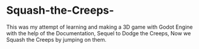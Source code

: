 # Squash-the-Creeps-
This was my attempt of learning and making a 3D game with Godot Engine with the help of the Documentation, Sequel to Dodge the Creeps, Now we Squash the Creeps by jumping on them.
